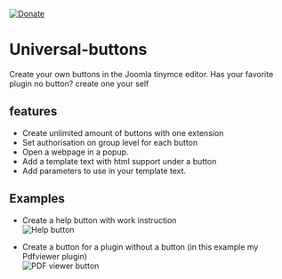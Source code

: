 [![Donate](https://img.shields.io/badge/Donate-PayPal-green.svg)](https://www.paypal.com/donate/?business=SAT23GPU7F6AS&no_recurring=1&currency_code=EUR)
# Universal-buttons
Create your own buttons in the Joomla tinymce editor.
Has your favorite plugin no button? create one your self

## features

 - Create unlimited amount of buttons with one extension
 - Set authorisation on group level for each button
 - Open a webpage in a popup.
 - Add a template text with html support under a button
 - Add parameters to use in your template text. 

## Examples

 - Create a help button with work instruction  
![Help button](https://user-images.githubusercontent.com/23451105/132658135-185bd1f8-0214-460b-87f2-ccfdda1a47c0.PNG)

 - Create a button for a plugin without a button (in this example my Pdfviewer plugin)  
![PDF viewer button](https://user-images.githubusercontent.com/23451105/132658115-819ec76f-618b-44de-a10c-9f5fc1f5f2aa.PNG)

